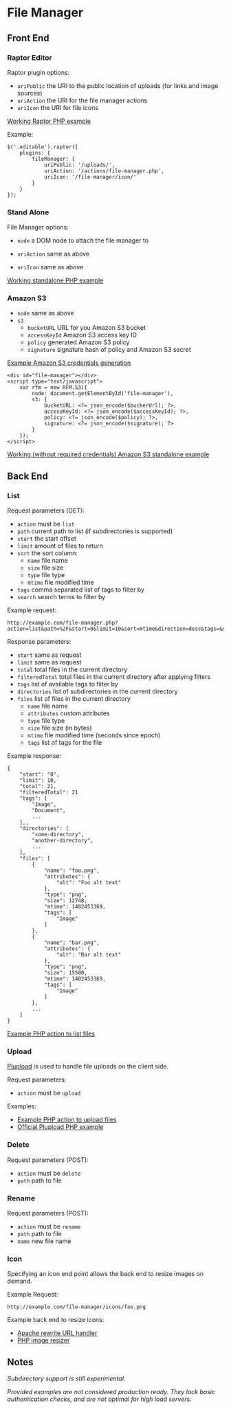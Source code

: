 # File Manager

## Front End

### Raptor Editor

Raptor plugin options:

 - `uriPublic` the URI to the public location of uploads (for links and image sources) 
 - `uriAction` the URI for the file manager actions
 - `uriIcon` the URI for file icons

[Working Raptor PHP example](https://github.com/PANmedia/raptor-example/blob/master/examples/file-manager/example.php) 

Example:

    $('.editable').raptor({
        plugins: {
            fileManager: {
                uriPublic: '/uploads/',
                uriAction: '/actions/file-manager.php',
                uriIcon: '/file-manager/icon/'
            }
        }
    });

### Stand Alone

File Manager options:

 - `node` a DOM node to attach the file manager to 
 - `uriAction` same as above
 - `uriIcon` same as above

    <div id="file-manager"></div>
    <script type="text/javascript">
        var rfm = new RFM({
            node: document.getElementById('file-manager'),
            uriAction: '/actions/file-manager.php',
            uriIcon: '/file-manager/icon/'
        });
    </script>

[Working standalone PHP example](https://github.com/PANmedia/raptor-example/blob/master/examples/file-manager/standalone.php)

### Amazon S3

 - `node` same as above
 - `s3` 
	 - `bucketURL` URL for you Amazon S3 bucket
	 - `accessKeyId` Amazon S3 access key ID
	 - `policy` generated Amazon S3 policy
	 - `signature` signature hash of policy and Amazon S3 secret 

[Example Amazon S3 credentials generation](https://github.com/PANmedia/raptor-example/blob/master/examples/file-manager/amazon-s3-key.php)
 
    <div id="file-manager"></div>
    <script type="text/javascript">
        var rfm = new RFM.S3({
            node: document.getElementById('file-manager'),
            s3: {
                bucketURL: <?= json_encode($buckerUrl); ?>,
                accessKeyId: <?= json_encode($accessKeyId); ?>,
                policy: <?= json_encode($policy); ?>,
                signature: <?= json_encode($signature); ?>
            }
        });
    </script>

[Working (without required credentials) Amazon S3 standalone example](https://github.com/PANmedia/raptor-example/blob/master/examples/file-manager/standalone-amazon-s3.php)


## Back End

### List

Request parameters (GET):

 - `action` must be `list`
 - `path` current path to list (if subdirectories is supported)
 - `start` the start offset
 - `limit` amount of files to return
 - `sort` the sort column:
	 - `name` file name
	 - `size` file size
	 - `type` file type
	 - `mtime` file modified time
 - `tags` comma separated list of tags to filter by
 - `search` search terms to filter by

Example request:

    http://example.com/file-manager.php?action=list&path=%2F&start=0&limit=10&sort=mtime&direction=desc&tags=&search=

Response parameters:

 - `start` same as request
 - `limit` same as request
 - `total` total files in the current directory
 - `filteredTotal` total files in the current directory after applying filters
 - `tags` list of available tags to filter by
 - `directories` list of subdirectories in the current directory
 - `files` list of files in the current directory
	 - `name` file name
	 - `attributes` custom attributes
	 - `type` file type
	 - `size` file size (in bytes)
	 - `mtime` file modified time (seconds since epoch)
	 - `tags` list of tags for the file

Example response:

	{
	    "start": "0",
	    "limit": 10,
	    "total": 21,
	    "filteredTotal": 21
	    "tags": [
	        "Image",
	        "Document",
			...
	    ],,
	    "directories": [
	        "some-directory",
	        "another-directory",
			...
	    ],
	    "files": [
	        {
	            "name": "foo.png",
	            "attributes": {
	                "alt": "Foo alt text"
	            },
	            "type": "png",
	            "size": 12748,
	            "mtime": 1402453369,
	            "tags": [
	                "Image"
	            ]
	        },
	        {
	            "name": "bar.png",
	            "attributes": {
	                "alt": "Bar alt text"
	            },
	            "type": "png",
	            "size": 15500,
	            "mtime": 1402453369,
	            "tags": [
	                "Image"
	            ]
	        },
			...
	    ]
	}

[Example PHP action to list files](https://github.com/PANmedia/raptor-example/blob/master/classes/RFM/ActionList.php)

### Upload

[Plupload](http://www.plupload.com/) is used to handle file uploads on the client side.

Request parameters:

 - `action` must be `upload`

Examples:

 - [Example PHP action to upload files](https://github.com/PANmedia/raptor-example/blob/master/classes/RFM/ActionUpload.php)
 - [Official Plupload PHP example](https://github.com/moxiecode/plupload/blob/master/examples/upload.php)

### Delete

Request parameters (POST):

 - `action` must be `delete`
 - `path` path to file

### Rename

Request parameters (POST):

 - `action` must be `rename`
 - `path` path to file
 - `name` new file name

### Icon

Specifying an icon end point allows the back end to resize images on demand.

Example Request:

    http://example.com/file-manager/icons/foo.png

Example back end to resize icons:

- [Apache rewrite URL handler](https://github.com/PANmedia/raptor-example/blob/master/examples/file-manager/icon/file/.htaccess)
- [PHP image resizer](https://github.com/PANmedia/raptor-example/blob/master/examples/file-manager/icon/file/index.php)
     
## Notes

*Subdirectory support is still experimental.*

*Provided examples are not considered production ready. They lack basic authentication checks, and are not optimal for high load servers.* 